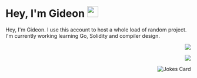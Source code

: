 # Hey, I'm Gideon <img src="https://emojis.slackmojis.com/emojis/images/1536351075/4594/blob-wave.gif?1536351075" width="30"/>

Hey, I'm Gideon. I use this account to host a whole load of random project. I'm currently working learning Go, Solidity and compiler design.

<p align="right"><img src="https://github-readme-stats.vercel.app/api?username=gideongrinberg&show_icons=true&count_private=true&theme=dracula"/></p><p align="right"><img src="https://github-readme-stats.vercel.app/api/wakatime?username=gideongrinberg&theme=dracula&layout=compact"/></p><p align="right"><img src="https://readme-jokes.vercel.app/api" alt="Jokes Card"/>
